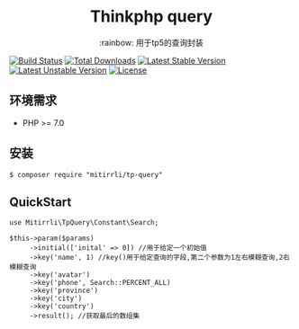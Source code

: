 <h1 align="center"> Thinkphp query </h1>
<p align="center">:rainbow: 用于tp5的查询封装</p>

[![Build Status](https://travis-ci.org/Mitirrli/query.svg?branch=master)](https://travis-ci.org/Mitirrli/query)
[![Total Downloads](https://poser.pugx.org/mitirrli/tp-query/downloads)](https://packagist.org/packages/mitirrli/tp-query)
[![Latest Stable Version](https://poser.pugx.org/mitirrli/tp-query/v/stable)](https://packagist.org/packages/mitirrli/tp-query)
[![Latest Unstable Version](https://poser.pugx.org/mitirrli/tp-query/v/unstable)](https://packagist.org/packages/mitirrli/tp-query)
<a href="https://packagist.org/packages/mitirrli/tp-query"><img src="https://poser.pugx.org/mitirrli/tp-query/license" alt="License"></a>

## 环境需求

- PHP >= 7.0

## 安装

```shell
$ composer require "mitirrli/tp-query"
```

## QuickStart
```
use Mitirrli\TpQuery\Constant\Search;

$this->param($params)
     ->initial(['inital' => 0]) //用于给定一个初始值
     ->key('name', 1) //key()用于给定查询的字段,第二个参数为1左右模糊查询,2右模糊查询
     ->key('avatar')
     ->key('phone', Search::PERCENT_ALL)
     ->key('province')
     ->key('city')
     ->key('country')
     ->result(); //获取最后的数组集
```  
  
